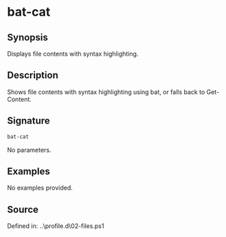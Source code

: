 # bat-cat

## Synopsis

Displays file contents with syntax highlighting.

## Description

Shows file contents with syntax highlighting using bat, or falls back to Get-Content.

## Signature

```powershell
bat-cat
```

No parameters.

## Examples

No examples provided.

## Source

Defined in: ..\profile.d\02-files.ps1
